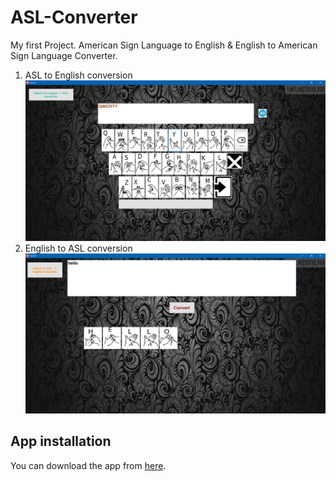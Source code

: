 # ASL-Converter
My first Project. American Sign Language to English &amp; English to American Sign Language Converter.

1. ASL to English conversion
![Front Page](asl.png)
2. English to ASL conversion
![Front Page](eng.png)

## App installation
You can download the app from [here]([https://sorting-visualizer-faisal.netlify.app/](https://drive.google.com/file/d/1NKFkICj9QGt2mqFFiQ21NMF5DKUDSDul/view?usp=sharing)https://drive.google.com/file/d/1NKFkICj9QGt2mqFFiQ21NMF5DKUDSDul/view?usp=sharing).


